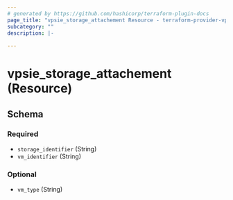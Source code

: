 ```yaml
---
# generated by https://github.com/hashicorp/terraform-plugin-docs
page_title: "vpsie_storage_attachement Resource - terraform-provider-vpsie"
subcategory: ""
description: |-
  
---
```


# vpsie_storage_attachement (Resource)





<!-- schema generated by tfplugindocs -->
## Schema

### Required

- `storage_identifier` (String)
- `vm_identifier` (String)

### Optional

- `vm_type` (String)

